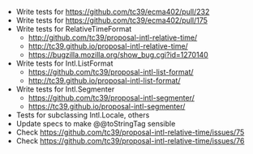 * Write tests for https://github.com/tc39/ecma402/pull/232
* Write tests for https://github.com/tc39/ecma402/pull/175
* Write tests for RelativeTimeFormat
  - http://github.com/tc39/proposal-intl-relative-time/
  - http://tc39.github.io/proposal-intl-relative-time/
  - https://bugzilla.mozilla.org/show_bug.cgi?id=1270140
* Write tests for Intl.ListFormat
  - https://github.com/tc39/proposal-intl-list-format/
  - http://tc39.github.io/proposal-intl-list-format/
* Write tests for Intl.Segmenter
  - https://github.com/tc39/proposal-intl-segmenter/
  - https://tc39.github.io/proposal-intl-segmenter/
* Tests for subclassing Intl.Locale, others
* Update specs to make @@toStringTag sensible
* Check https://github.com/tc39/proposal-intl-relative-time/issues/75
* Check https://github.com/tc39/proposal-intl-relative-time/issues/76
